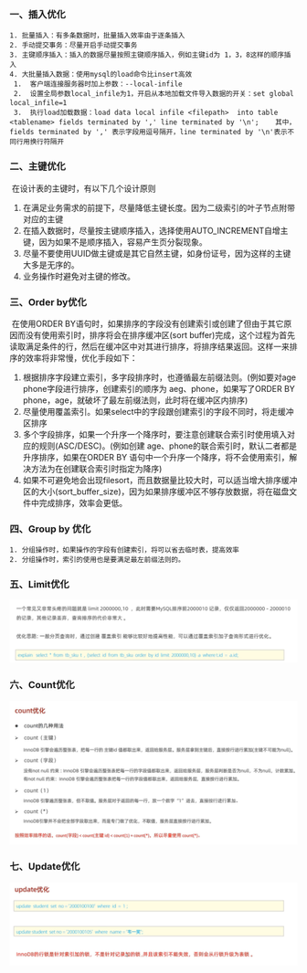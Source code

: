 ### 一、插入优化

	1. 批量插入：有多条数据时，批量插入效率由于逐条插入
 	2. 手动提交事务：尽量开启手动提交事务
 	3. 主键顺序插入：插入的数据尽量按照主键顺序插入，例如主键id为 1，3，8这样的顺序插入
 	4. 大批量插入数据：使用mysql的load命令比insert高效
     1.  客户端连接服务器时加上参数：--local-infile
     2.  设置全局参数local_infile为1，开启从本地加载文件导入数据的开关：set global local_infile=1
     3.  执行load加载数据：load data local infile <filepath>  into table <tablename> fields terminated by ',' line terminated by '\n';    其中，   fields terminated by ',' 表示字段用逗号隔开，line terminated by '\n'表示不同行用换行符隔开

### 二、主键优化

​	在设计表的主键时，有以下几个设计原则

1.  在满足业务需求的前提下，尽量降低主键长度。因为二级索引的叶子节点附带对应的主键
2.  在插入数据时，尽量按主键顺序插入，选择使用AUTO_INCREMENT自增主键，因为如果不是顺序插入，容易产生页分裂现象。
3.  尽量不要使用UUID做主键或是其它自然主键，如身份证号，因为这样的主键大多是无序的。
4.  业务操作时避免对主键的修改。

### 三、Order by优化

​	在使用ORDER BY语句时，如果排序的字段没有创建索引或创建了但由于其它原因而没有使用索引时，排序将会在排序缓冲区(sort buffer)完成，这个过程为首先读取满足条件的行，然后在缓冲区中对其进行排序，将排序结果返回。这样一来排序的效率将非常慢，优化手段如下：

1.  根据排序字段建立索引，多字段排序时，也遵循最左前缀法则。(例如要对age  phone字段进行排序，创建索引的顺序为 aeg、phone，如果写了ORDER BY phone，age，就破坏了最左前缀法则，此时将在缓冲区内排序)
2.  尽量使用覆盖索引。如果select中的字段跟创建索引的字段不同时，将走缓冲区排序
3.  多个字段排序，如果一个升序一个降序时，要注意创建联合索引时使用填入对应的规则(ASC/DESC)。(例如创建 age、phone的联合索引时，默认二者都是升序排序，如果在ORDER BY 语句中一个升序一个降序，将不会使用索引，解决方法为在创建联合索引时指定为降序)
4.  如果不可避免地会出现filesort，而且数据量比较大时，可以适当增大排序缓冲区的大小(sort_buffer_size)，因为如果排序缓冲区不够存放数据，将在磁盘文件中完成排序，效率会更低。

### 四、Group by 优化

	1. 分组操作时，如果操作的字段有创建索引，将可以省去临时表，提高效率
 	2. 分组操作时，索引的使用也是要满足最左前缀法则的。

### 五、Limit优化

![1647875600069](../noteImage/1647875600069.png)

### 六、Count优化

![1647875936250](../noteImage/1647875936250.png)

### 七、Update优化

![1647876199272](../noteImage/1647876199272.png)